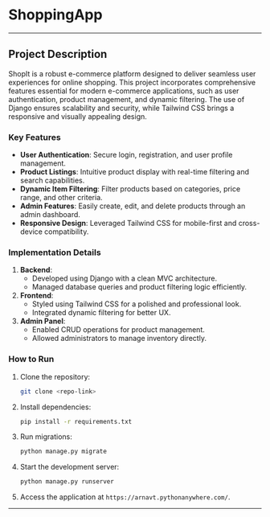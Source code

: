 ﻿# ShoppingApp
---


## Project Description

ShopIt is a robust e-commerce platform designed to deliver seamless user experiences for online shopping. This project incorporates comprehensive features essential for modern e-commerce applications, such as user authentication, product management, and dynamic filtering. The use of Django ensures scalability and security, while Tailwind CSS brings a responsive and visually appealing design.

### Key Features

- **User Authentication**: Secure login, registration, and user profile management.
- **Product Listings**: Intuitive product display with real-time filtering and search capabilities.
- **Dynamic Item Filtering**: Filter products based on categories, price range, and other criteria.
- **Admin Features**: Easily create, edit, and delete products through an admin dashboard.
- **Responsive Design**: Leveraged Tailwind CSS for mobile-first and cross-device compatibility.

### Implementation Details

1. **Backend**:
   - Developed using Django with a clean MVC architecture.
   - Managed database queries and product filtering logic efficiently.
2. **Frontend**:
   - Styled using Tailwind CSS for a polished and professional look.
   - Integrated dynamic filtering for better UX.
3. **Admin Panel**:
   - Enabled CRUD operations for product management.
   - Allowed administrators to manage inventory directly.

### How to Run

1. Clone the repository:
   ```bash
   git clone <repo-link>
   ```
2. Install dependencies:
   ```bash
   pip install -r requirements.txt
   ```
3. Run migrations:
   ```bash
   python manage.py migrate
   ```
4. Start the development server:
   ```bash
   python manage.py runserver
   ```
5. Access the application at `https://arnavt.pythonanywhere.com/`.

---
